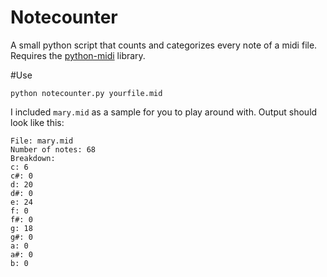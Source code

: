 # Notecounter
A small python script that counts and categorizes every note of a midi file. Requires the [python-midi](https://github.com/vishnubob/python-midi) library.

#Use
```
python notecounter.py yourfile.mid
```
I included `mary.mid` as a sample for you to play around with. Output should look like this:
```
File: mary.mid
Number of notes: 68
Breakdown:
c: 6
c#: 0
d: 20
d#: 0
e: 24
f: 0
f#: 0
g: 18
g#: 0
a: 0
a#: 0
b: 0
```

